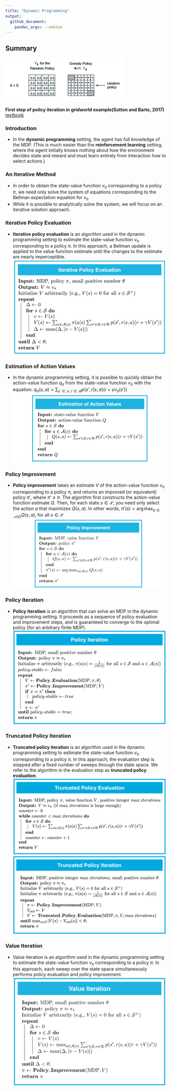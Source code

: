 ```yaml
---
title: "Dynamic Programming"
output:
  github_document:
    pandoc_args: --webtex
---
```


## Summary

![](./img/1.png)

__First step of policy iteration in gridworld example(Sutton and Barto, 2017)__ [textbook](https://s3-us-west-1.amazonaws.com/udacity-dlnfd/suttonbookdraft2018jan1.pdf)
### Introduction
- In the __dynamic programming__ setting, the agent has full knowledge of the MDP. (This is much easier than the __reinforcement learning__ setting, where the agent initially knows nothing about how the environment decides state and reward and must learn entirely from interaction how to select actions.)

### An Iterative Method
- In order to obtain the state-value function $v_π$ corresponding to a policy $\pi$, we need only solve the system of equations corresponding to the Bellman expectation equation for $v_π$
- While it is possible to analytically solve the system, we will focus on an iterative solution approach.

### Iterative Policy Evaluation
- __Iterative policy evaluation__ is an algorithm used in the dynamic programming setting to estimate the state-value function $v_π$ corresponding to a policy $\pi$. In this approach, a Bellman update is applied to the value function estimate until the changes to the estimate are nearly imperceptible.
![](./img/2.png)

### Estimation of Action Values
- In the dynamic programming setting, it is possible to quickly obtain the action-value function $q_π$ from the state-value function $v_π$ with the equation: $q_\pi(s,a) = \sum_{s'\in\mathcal{S}, r\in\mathcal{R}}p(s',r|s,a)(r+\gamma v_\pi(s'))$
![](./img/3.png)

### Policy Improvement
- __Policy improvement__ takes an estimate $V$ of the action-value function $v_π$ corresponding to a policy $\pi$, and returns an improved (or equivalent) policy $\pi'$, where $\pi' ≥ \pi$. The algorithm first constructs the action-value function estimate $Q$. Then, for each state $s\in\mathcal{S}$, you need only select the action $a$ that maximizes $Q(s,a)$. In other words, $\pi'(s) = \arg\max_{a\in\mathcal{A}(s)}Q(s,a)$, for all $s\in\mathcal{S}$
![](./img/4.png)

### Policy Iteration
- __Policy iteration__ is an algorithm that can solve an MDP in the dynamic programming setting. It proceeds as a sequence of policy evaluation and improvement steps, and is guaranteed to converge to the optimal policy (for an arbitrary finite MDP).
![](./img/5.png)

### Truncated Policy Iteration
- __Truncated policy iteration__ is an algorithm used in the dynamic programming setting to estimate the state-value function $v_π$ corresponding to a policy $\pi$. In this approach, the evaluation step is stopped after a fixed number of sweeps through the state space. We refer to the algorithm in the evaluation step as __truncated policy evaluation__.
![](./img/6.png)
![](./img/7.png)

### Value Iteration
- Value iteration is an algorithm used in the dynamic programming setting to estimate the state-value function $v_π$ corresponding to a policy $\pi$. In this approach, each sweep over the state space simultaneously performs policy evaluation and policy improvement.
![](./img/8.png)
